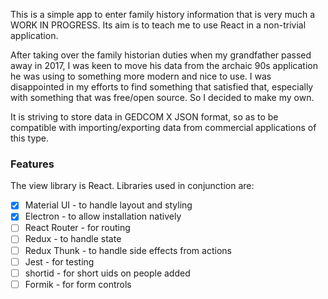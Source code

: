 This is a simple app to enter family history information that is very much a WORK IN PROGRESS. Its aim is to teach me to use React in a non-trivial application.

After taking over the family historian duties when my grandfather passed away in 2017, I was keen to move his data from the archaic 90s application he was using to something more modern and nice to use. I was disappointed in my efforts to find something that satisfied that, especially with something that was free/open source. So I decided to make my own.

It is striving to store data in GEDCOM X JSON format, so as to be compatible with importing/exporting data from commercial applications of this type.

### Features

The view library is React. Libraries used in conjunction are:

- [x] Material UI - to handle layout and styling
- [x] Electron - to allow installation natively
- [ ] React Router - for routing
- [ ] Redux - to handle state
- [ ] Redux Thunk - to handle side effects from actions
- [ ] Jest - for testing
- [ ] shortid - for short uids on people added
- [ ] Formik - for form controls
